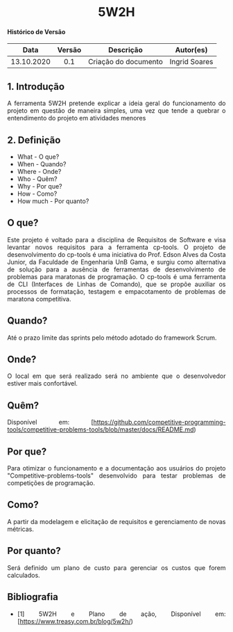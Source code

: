 # <center>5W2H

#### Histórico de Versão
|    Data    | Versão | Descrição            | Autor(es)       |
| :--------: | :----: | :------------------: | :-------------: |
| 13.10.2020 |  0.1   | Criação do documento | Ingrid Soares |

<div align="justify">

## 1. Introdução

A ferramenta 5W2H pretende explicar a ideia geral do funcionamento do projeto em questão de maneira simples, uma vez que tende a quebrar o entendimento do projeto em atividades menores

## 2. Definição

* What - O que?
* When - Quando?
* Where - Onde?
* Who - Quêm?
* Why - Por que?
* How - Como?
* How much - Por quanto?


## O que?

Este projeto é voltado para a disciplina de Requisitos de Software e visa levantar novos requisitos para a ferramenta cp-tools. O projeto de desenvolvimento do cp-tools é uma iniciativa do Prof. Edson Alves da Costa Junior, da Faculdade de Engenharia UnB Gama, e surgiu como alternativa de solução para a ausência de ferramentas de desenvolvimento de problemas para maratonas de programação. O cp-tools é uma ferramenta de CLI (Interfaces de Linhas de Comando), que se propõe auxiliar os processos de formatação, testagem e empacotamento de problemas de maratona competitiva.


## Quando?

Até o prazo limite das sprints pelo método adotado do framework Scrum.

## Onde?

O local em que será realizado será no ambiente que o desenvolvedor estiver mais confortável.

## Quêm?

Disponível em: [https://github.com/competitive-programming-tools/competitive-problems-tools/blob/master/docs/README.md)

## Por que?

Para otimizar o funcionamento e a documentação aos usuários do projeto "Competitive-problems-tools" desenvolvido para testar problemas de competições de programação.

## Como?

A partir da modelagem e elicitação de requisitos e gerenciamento de novas métricas.

## Por quanto?

Será definido um plano de custo para gerenciar os custos que forem calculados.

## Bibliografia

* [1] 5W2H e Plano de ação, Disponível em: [https://www.treasy.com.br/blog/5w2h/)

